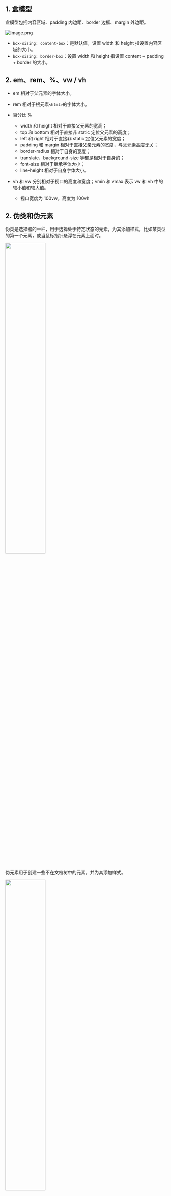 ## 1. 盒模型

盒模型包括内容区域、padding 内边距、border 边框、margin 外边距。

![image.png](./images/box-model.png)

- `box-sizing: content-box`：是默认值，设置 width 和 height 指设置内容区域的大小。
- `box-sizing: border-box`：设置 width 和 height 指设置 content + padding + border 的大小。

## 2. em、rem、%、vw / vh

- em 相对于父元素的字体大小。
- rem 相对于根元素`<html>`的字体大小。
- 百分比 %

  - width 和 height 相对于直接父元素的宽高；
  - top 和 bottom 相对于直接非 static 定位父元素的高度；
  - left 和 right 相对于直接非 static 定位父元素的宽度；
  - padding 和 margin 相对于直接父亲元素的宽度，与父元素高度无关；
  - border-radius 相对于自身的宽度；
  - translate、background-size 等都是相对于自身的；
  - font-size 相对于继承字体大小；
  - line-height 相对于自身字体大小。

- vh 和 vw 分别相对于视口的高度和宽度；vmin 和 vmax 表示 vw 和 vh 中的较小值和较大值。
  - 视口宽度为 100vw，高度为 100vh

## 2. 伪类和伪元素

伪类是选择器的一种，用于选择处于特定状态的元素，为其添加样式，比如某类型的第一个元素，或当鼠标指针悬浮在元素上面时。

<img src="./images/pseudo-classes.png" width="50%" />

伪元素用于创建一些不在文档树中的元素，并为其添加样式。

<img src="./images/pseudo-elements.png" width="50%" />

## 3. display / visibility / opacity 的区别

|            | display                       | visibility                      | opacity                                     |
| ---------- | ----------------------------- | ------------------------------- | ------------------------------------------- |
| 页面中     | 创建 DOM 时，该元素不会被创建 | 隐藏元素，但是不改变文档布局    | 设置透明度为 0                              |
| 子元素     | 不可显示                      | 可设置可见`visibility: visible` | 不可显示                                    |
| 绑定的事件 | 不能触发                      | 不能触发                        | 可触发                                      |
| 回流       | 会                            | 不会                            | 不会                                        |
| 重绘       | 会                            | 会                              | 不一定，如果利用 animation 修改，只触发合成 |
| transition | 不支持                        | 支持                            | 支持                                        |

## 4. position 的相对定位

- **relative**：相对于其**正常位置**进行定位，但不影响周围元素的位置。

- **absolute**：相对于**最近的非 static 定位的祖先元素**进行定位。

- **fixed**：相对于**浏览器视窗**或者带有 transform、perspective、filter 或 backdrop-filter 属性非 none 的祖先元素进行定位。

- **sticky**：相对于**最近滚动祖先**进行定位。
  - 粘性布局，初始情况下表现为 relative，在正常文档流中；页面滚动到目标位置时，表现为 fixed。
  - 父元素不产生滚动时，粘性布局会失效。

## 5. flex 布局

flex 布局是一种弹性盒子布局。在弹性容器中，子元素可以在水平或垂直方向上排布，也可以“弹性伸缩”其尺寸。

flex 容器设置：

- `flex-direction: row|row-reverse|column|column-reverse`：设置主轴的方向
- `flex-wrap: nowrap|wrap|wrap-reverse`：如果子元素太大，是否换行
- `flex-flow`：flex-direction 和 flex-wrap 的缩写
- 元素间的对齐和空间分配：
  - `order`：flex 子元素在布局时的顺序，默认是 0。order 是相对值，不是绝对位置。
  - `justify-content`：设置主轴方向上元素之间的对齐方式
  - `align-items`：设置辅轴方向上元素之间的对齐方式
  - `align-content`：对于多行元素，设置辅轴方向上行之间的对齐方式

flex 元素上的属性：

- `flex-basis`：设置元素在主轴上的初始宽/高，默认为元素内容宽度
- `flex-grow`：先按照设置的宽度分配空间，如果有多余空间，将多余空间按比例分配给设置 flex-grow 的元素
- `flex-shrink`：按比例分配超出的负的剩余空间。默认值是 1，超出会平均分配。如果均设为 0，则不分配，超出。
- `flex`：flex-grow、flex-shrink、flex-basis 的缩写，默认值 0 1 auto。`flex: 1` 是 `flex: 1 1 auto;` 的缩写。
- `align-self`：设置单个元素在辅轴上的对齐方式。

## 6. BFC

块格式化上下文（Block Formatting Context，BFC）是页面中的一块渲染区域，有一套渲染规则，决定了子元素如何布局，以及和其他元素的关系和相互作⽤。

创建 BFC：

- 根元素：`<html>`；
- 浮动元素：float 不是 none；
- 定位元素：position 为 absolute 或 fixed；
- display 值为：inline-block、flex、inline-flex、grid、table-cell、table-caption 等；
- overflow 值为：hidden、auto、scroll，不为 visible。

BFC 的特点：

- BFC 是独立的容器，容器内部元素不会影响外部元素；
- 内部元素在垂直方向上，自上而下排列，和文档流的排列方式一致；
- 内部相邻元素的 margin 会重叠；
- 计算 BFC 的高度时，浮动子元素也参与计算
- BFC 区域不会与外部浮动的容器发生重叠

BFC 的应用：

1. 清除浮动，解决高度塌陷的问题

```html
<div style="border: 1px solid #000; overflow: hidden;">
  <div
    style="width: 100px; height: 100px; background: grey; float: left;"
  ></div>
</div>
```

![image.png](./images/BFC-1.png)

2. 解决元素被浮动元素覆盖；创建左边固定、右边自适应布局

```html
<div style="height: 100px; width: 100px; float: left; background: lightblue;">
  我是一个左浮动的元素
</div>
<div style="width: 200px; height: 200px; background: grey; overflow: hidden;">
  我是一个没有设置浮动, 也没有触发 BFC 元素, width: 200px; height:200px;
  background: grey;
</div>
```

![image.png](./images/BFC-2.png)

3. 阻止外边距塌陷

```html
<div class="blue"></div>
<div class="red-outer">
  <div class="red-inner"></div>
</div>
```

```css
.blue,
.red-inner {
  height: 50px;
  margin: 10px 0;
}
.blue {
  background: lightblue;
}
.red-inner {
  background: red;
}
.red-outer {
  overflow: hidden;
}
```

![image.png](./images/BFC-3.png)
